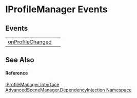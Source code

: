 # IProfileManager Events




## Events
<table>
<tr>
<td><a href="E_AdvancedSceneManager_DependencyInjection_IProfileManager_onProfileChanged.md">onProfileChanged</a></td>
<td> </td></tr>
</table>

## See Also


#### Reference
<a href="T_AdvancedSceneManager_DependencyInjection_IProfileManager.md">IProfileManager Interface</a>  
<a href="N_AdvancedSceneManager_DependencyInjection.md">AdvancedSceneManager.DependencyInjection Namespace</a>  
